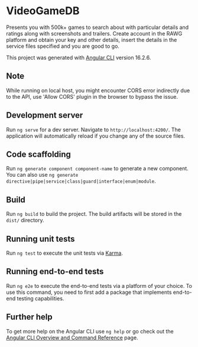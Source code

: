 # VideoGameDB
Presents you with 500k+ games to search about with particular details and ratings along with screenshots and trailers.
Create account in the RAWG platform and obtain your key and other details, insert the details in the service files specified and you are good to go.

This project was generated with [Angular CLI](https://github.com/angular/angular-cli) version 16.2.6.

## Note 
While running on local host, you might encounter CORS error indirectly due to the API, use 'Allow CORS' plugin in the browser to bypass the issue.

## Development server

Run `ng serve` for a dev server. Navigate to `http://localhost:4200/`. The application will automatically reload if you change any of the source files.

## Code scaffolding

Run `ng generate component component-name` to generate a new component. You can also use `ng generate directive|pipe|service|class|guard|interface|enum|module`.

## Build

Run `ng build` to build the project. The build artifacts will be stored in the `dist/` directory.

## Running unit tests

Run `ng test` to execute the unit tests via [Karma](https://karma-runner.github.io).

## Running end-to-end tests

Run `ng e2e` to execute the end-to-end tests via a platform of your choice. To use this command, you need to first add a package that implements end-to-end testing capabilities.

## Further help

To get more help on the Angular CLI use `ng help` or go check out the [Angular CLI Overview and Command Reference](https://angular.io/cli) page.
